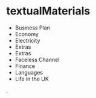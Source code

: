 # textualMaterials
- Business Plan
- Economy
- Electricity
- Extras
- Extras
- Faceless Channel
- Finance
- Languages
- Life in the UK

.
